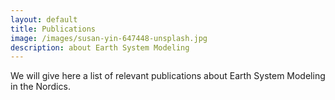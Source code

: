 ```yaml
---
layout: default
title: Publications
image: /images/susan-yin-647448-unsplash.jpg
description: about Earth System Modeling 
---
```



We will give here a list of relevant publications about Earth System Modeling in the Nordics.
